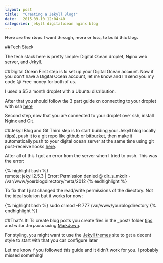 ```yaml
---
layout: post
title:  "Creating a Jekyll Blog!"
date:   2015-09-10 12:04:40
categories: jekyll digitalocean nginx blog
---
```


Here are the steps I went through, more or less, to build this blog.  

##Tech Stack

The tech stack here is pretty simple:  Digital Ocean droplet, Nginx web server, and Jekyll.

##Digital Ocean 
First step is to set up your Digital Ocean account.  Now if you don't have a Digital Ocean account, let me know and I'll send you my code :wink:  Free money for both of us.

I used a $5 a month droplet with a Ubuntu distribution.

After that you should follow the 3 part guide on connecting to your droplet with ssh [here][three-part-guide].

Second step, now that you are connected to your droplet over ssh, install [Nginx][nginx-guide] and Git.

##Jekyll Blog and Git
Third step is to start building your Jekyll blog locally ([tips][jekyll-start]), push it to a [git][git-help] repo like [github][git-hub-help] or [bitbucket][bitbucket-help], then make it automatically push to your digital ocean server at the same time using git post-receive hooks [here][deploy-to-DO].

After all of this I got an error from the server when I tried to push.  This was the error:

{% highlight bash %}	
remote: jekyll 2.5.3 | Error:  Permission denied @ dir_s_mkdir - /var/www/yourblogdirectory/meta/2012
{% endhighlight %}

To fix that I just changed the read/write permissions of the directory.  Not the ideal solution but it works for now:

{% highlight bash %}
sudo chmod -R 777 /var/www/yourblogdirectory
{% endhighlight %}

##That's It!
To create blog posts you create files in the _posts folder [tips][creating-posts] and write the posts using [Markdown][markdown-help].

For styling, you might want to use the [Jekyll themes][jekyll-themes] site to get a decent style to start with that you can configure later.

Let me know if you followed this guide and it didn't work for you.  I probably missed something!

[three-part-guide]:   https://www.digitalocean.com/community/tutorials/how-to-connect-to-your-droplet-with-ssh
[nginx-guide]:        https://www.digitalocean.com/community/tutorials/how-to-install-nginx-on-ubuntu-12-04-lts-precise-pangolin
[jekyll-start]:       http://jekyllrb.com/docs/quickstart/
[git-hub-help]:       https://help.github.com/articles/creating-a-new-repository/
[bitbucket-help]:     https://confluence.atlassian.com/bitbucket/create-a-repository-221449521.html
[git-help]:           http://classic.scottr.org/presentations/git-in-5-minutes/
[deploy-to-DO]:       https://www.digitalocean.com/community/tutorials/how-to-deploy-jekyll-blogs-with-git 
[creating-posts]:     http://jekyllrb.com/docs/posts/
[markdown-help]:      http://daringfireball.net/projects/markdown/
[jekyll-themes]:      http://jekyllthemes.org/